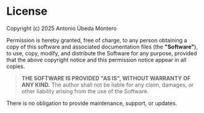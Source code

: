 # License

Copyright (c) 2025 Antonio Úbeda Montero

Permission is hereby granted, free of charge, to any person obtaining a copy
of this software and associated documentation files (the **"Software"**), to use,
copy, modify, and distribute the Software for any purpose, provided that the
above copyright notice and this permission notice appear in all copies.

> **THE SOFTWARE IS PROVIDED "AS IS", WITHOUT WARRANTY OF ANY KIND.**
> The author shall not be liable for any claim, damages, or other liability
> arising from the use of the Software.

There is no obligation to provide maintenance, support, or updates.
